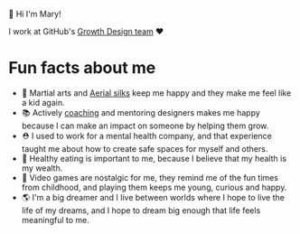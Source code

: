 👋 Hi I'm Mary!

I work at GitHub's [Growth Design team](https://github.com/github/brand-marketing-design/) ❤️


# Fun facts about me 
- 🥊 Martial arts and [Aerial silks](https://www.instagram.com/p/CiGvr-Lpzog/) keep me happy and they make me feel like a kid again. 
- 📚 Actively [coaching](https://medium.com/@Maryhehehe/the-impact-of-coaching-cafa3104d40c) and mentoring designers makes me happy because I can make an impact on someone by helping them grow. 
- ⛑ I used to work for a mental health company, and that experience taught me about how to create safe spaces for myself and others.  
- 🥝 Healthy eating is important to me, because I believe that my health is my wealth. 
- 👾 Video games are nostalgic for me, they remind me of the fun times from childhood, and playing them keeps me young, curious and happy. 
- 🌎 I'm a big dreamer and I live between worlds where I hope to live the life of my dreams, and I hope to dream big enough that life feels meaningful to me. 
